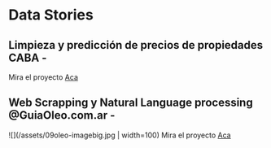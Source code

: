 # Data Stories

## Limpieza y predicción de precios de propiedades CABA - 

Mira el proyecto [Aca](https://github.com/JoaquinTemp87/data-stories/tree/master/Data%20cleaning%20-%20Properatti)

## Web Scrapping y Natural Language processing  @GuiaOleo.com.ar -
![](/assets/09oleo-imagebig.jpg | width=100)
Mira el proyecto [Aca](https://github.com/JoaquinTemp87/data-stories/tree/master/Web%20Scapping%20-%20GuiaOleo)


